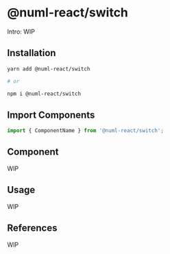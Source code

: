 # @numl-react/switch

Intro: WIP

## Installation

```sh
yarn add @numl-react/switch

# or

npm i @numl-react/switch
```

## Import Components

```jsx
import { ComponentName } from '@numl-react/switch';
```

## Component

WIP

## Usage

WIP

## References

WIP
